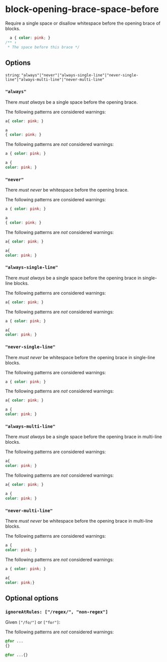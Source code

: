 # block-opening-brace-space-before

Require a single space or disallow whitespace before the opening brace of blocks.

```css
  a { color: pink; }
/** ↑
 * The space before this brace */
```

## Options

`string`: `"always"|"never"|"always-single-line"|"never-single-line"|"always-multi-line"|"never-multi-line"`

### `"always"`

There *must always* be a single space before the opening brace.

The following patterns are considered warnings:

```css
a{ color: pink; }
```

```css
a
{ color: pink; }
```

The following patterns are *not* considered warnings:

```css
a { color: pink; }
```

```css
a {
color: pink; }
```

### `"never"`

There *must never* be whitespace before the opening brace.

The following patterns are considered warnings:

```css
a { color: pink; }
```

```css
a
{ color: pink; }
```

The following patterns are *not* considered warnings:

```css
a{ color: pink; }
```

```css
a{
color: pink; }
```

### `"always-single-line"`

There *must always* be a single space before the opening brace in single-line blocks.

The following patterns are considered warnings:

```css
a{ color: pink; }
```

The following patterns are *not* considered warnings:

```css
a { color: pink; }
```

```css
a{
color: pink; }
```

### `"never-single-line"`

There *must never* be whitespace before the opening brace in single-line blocks.

The following patterns are considered warnings:

```css
a { color: pink; }
```

The following patterns are *not* considered warnings:

```css
a{ color: pink; }
```

```css
a {
color: pink; }
```

### `"always-multi-line"`

There *must always* be a single space before the opening brace in multi-line blocks.

The following patterns are considered warnings:

```css
a{
color: pink; }
```

The following patterns are *not* considered warnings:

```css
a{ color: pink; }
```

```css
a {
color: pink; }
```

### `"never-multi-line"`

There *must never* be whitespace before the opening brace in multi-line blocks.

The following patterns are considered warnings:

```css
a {
color: pink; }
```

The following patterns are *not* considered warnings:

```css
a { color: pink; }
```

```css
a{
color: pink;}
```

## Optional options

### `ignoreAtRules: ["/regex/", "non-regex"]`

Given `["/fo/"]` or `["for"]`:

The following patterns are *not* considered warnings:

```css
@for ...
{}
```

```css
@for ...{}
```
